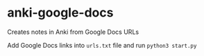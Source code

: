 # anki-google-docs
Creates notes in Anki from Google Docs URLs

Add Google Docs links into `urls.txt` file and run `python3 start.py`